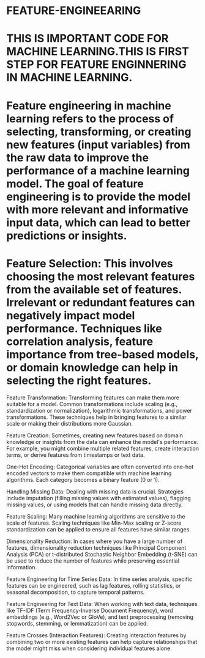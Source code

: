 # FEATURE-ENGINEEARING

# THIS IS IMPORTANT CODE FOR MACHINE LEARNING.THIS IS FIRST STEP FOR FEATURE ENGINNERING IN MACHINE LEARNING.

# Feature engineering in machine learning refers to the process of selecting, transforming, or creating new features (input variables) from the raw data to improve the performance of a machine learning model. The goal of feature engineering is to provide the model with more relevant and informative input data, which can lead to better predictions or insights.

# Feature Selection: This involves choosing the most relevant features from the available set of features. Irrelevant or redundant features can negatively impact model performance. Techniques like correlation analysis, feature importance from tree-based models, or domain knowledge can help in selecting the right features.

Feature Transformation: Transforming features can make them more suitable for a model. Common transformations include scaling (e.g., standardization or normalization), logarithmic transformations, and power transformations. These techniques help in bringing features to a similar scale or making their distributions more Gaussian.

Feature Creation: Sometimes, creating new features based on domain knowledge or insights from the data can enhance the model's performance. For example, you might combine multiple related features, create interaction terms, or derive features from timestamps or text data.

One-Hot Encoding: Categorical variables are often converted into one-hot encoded vectors to make them compatible with machine learning algorithms. Each category becomes a binary feature (0 or 1).

Handling Missing Data: Dealing with missing data is crucial. Strategies include imputation (filling missing values with estimated values), flagging missing values, or using models that can handle missing data directly.

Feature Scaling: Many machine learning algorithms are sensitive to the scale of features. Scaling techniques like Min-Max scaling or Z-score standardization can be applied to ensure all features have similar ranges.

Dimensionality Reduction: In cases where you have a large number of features, dimensionality reduction techniques like Principal Component Analysis (PCA) or t-distributed Stochastic Neighbor Embedding (t-SNE) can be used to reduce the number of features while preserving essential information.

Feature Engineering for Time Series Data: In time series analysis, specific features can be engineered, such as lag features, rolling statistics, or seasonal decomposition, to capture temporal patterns.

Feature Engineering for Text Data: When working with text data, techniques like TF-IDF (Term Frequency-Inverse Document Frequency), word embeddings (e.g., Word2Vec or GloVe), and text preprocessing (removing stopwords, stemming, or lemmatization) can be applied.

Feature Crosses (Interaction Features): Creating interaction features by combining two or more existing features can help capture relationships that the model might miss when considering individual features alone.
